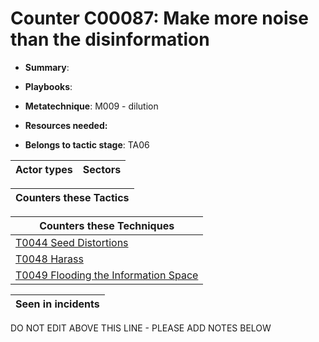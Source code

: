 # Counter C00087: Make more noise than the disinformation

* **Summary**: 

* **Playbooks**: 

* **Metatechnique**: M009 - dilution

* **Resources needed:** 

* **Belongs to tactic stage**: TA06


| Actor types | Sectors |
| ----------- | ------- |



| Counters these Tactics |
| ---------------------- |



| Counters these Techniques |
| ------------------------- |
| [T0044 Seed Distortions](../../generated_pages/techniques/T0044.md) |
| [T0048 Harass](../../generated_pages/techniques/T0048.md) |
| [T0049 Flooding the Information Space](../../generated_pages/techniques/T0049.md) |



| Seen in incidents |
| ----------------- |


DO NOT EDIT ABOVE THIS LINE - PLEASE ADD NOTES BELOW